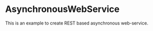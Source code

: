 AsynchronousWebService
======================

This is an example to create REST based asynchronous web-service.
